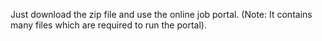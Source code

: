 Just download the zip file and use the online job portal.
(Note: It contains many files which are required to run the portal).
